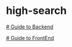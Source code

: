 # high-search

[# Guide to Backend](https://github.com/iatsi/high-search/tree/master/backend#api-rest-catalog)

[# Guide to FrontEnd](https://github.com/iatsi/high-search/tree/master/frontend#frontend)
